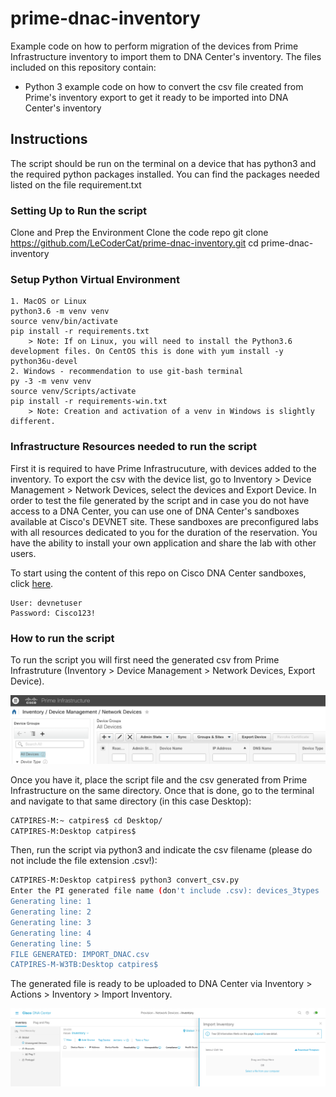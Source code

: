 # prime-dnac-inventory
Example code on how to perform migration of the devices from Prime Infrastructure inventory to import them to DNA Center's inventory.
The files included on this repository contain:

* Python 3 example code on how to convert the csv file created from Prime's inventory export to get it ready to be imported into DNA Center's inventory

## Instructions
The script should be run on the terminal on a device that has python3 and the required python packages installed.
You can find the packages needed listed on the file requirement.txt

### Setting Up to Run the script
Clone and Prep the Environment
    Clone the code repo
    git clone https://github.com/LeCoderCat/prime-dnac-inventory.git
    cd prime-dnac-inventory
   
### Setup Python Virtual Environment
    1. MacOS or Linux
    python3.6 -m venv venv
    source venv/bin/activate
    pip install -r requirements.txt
        > Note: If on Linux, you will need to install the Python3.6 development files. On CentOS this is done with yum install -y python36u-devel
    2. Windows - recommendation to use git-bash terminal
    py -3 -m venv venv
    source venv/Scripts/activate
    pip install -r requirements-win.txt
        > Note: Creation and activation of a venv in Windows is slightly different.
    
### Infrastructure Resources needed to run the script
First it is required to have Prime Infrastrucuture, with devices added to the inventory. To export the csv with the device list, go to Inventory > Device Management > Network Devices, select the devices and Export Device.
In order to test the file generated by the script and in case you do not have access to a DNA Center, you can use one of DNA Center's sandboxes available at Cisco's DEVNET site. These sandboxes are preconfigured labs with all resources dedicated to you for the duration of the reservation. You have the ability to install your own application and share the lab with other users.

To start using the content of this repo on Cisco DNA Center sandboxes, click [here](https://sandboxdnac.cisco.com/).

    User: devnetuser
    Password: Cisco123!

### How to run the script

To run the script you will first need the generated csv from Prime Infrastruture (Inventory > Device Management > Network Devices, Export Device).

![Export device inventory - Prime Infrastructure](/img/Prime.png)

Once you have it, place the script file and the csv generated from Prime Infrastructure on the same directory. Once that is done, go to the terminal and navigate to that same directory (in this case Desktop):

```bash
CATPIRES-M:~ catpires$ cd Desktop/
CATPIRES-M:Desktop catpires$ 
```
Then, run the script via python3 and indicate the csv filename (please do not include the file extension .csv!):

```bash
CATPIRES-M:Desktop catpires$ python3 convert_csv.py 
Enter the PI generated file name (don't include .csv): devices_3types
Generating line: 1
Generating line: 2
Generating line: 3
Generating line: 4
Generating line: 5
FILE GENERATED: IMPORT_DNAC.csv
CATPIRES-M-W3TB:Desktop catpires$ 
```
The generated file is ready to be uploaded to DNA Center via Inventory > Actions > Inventory > Import Inventory.

![Import device inventory from Prime - DNA Center](/img/DNAC.png)

